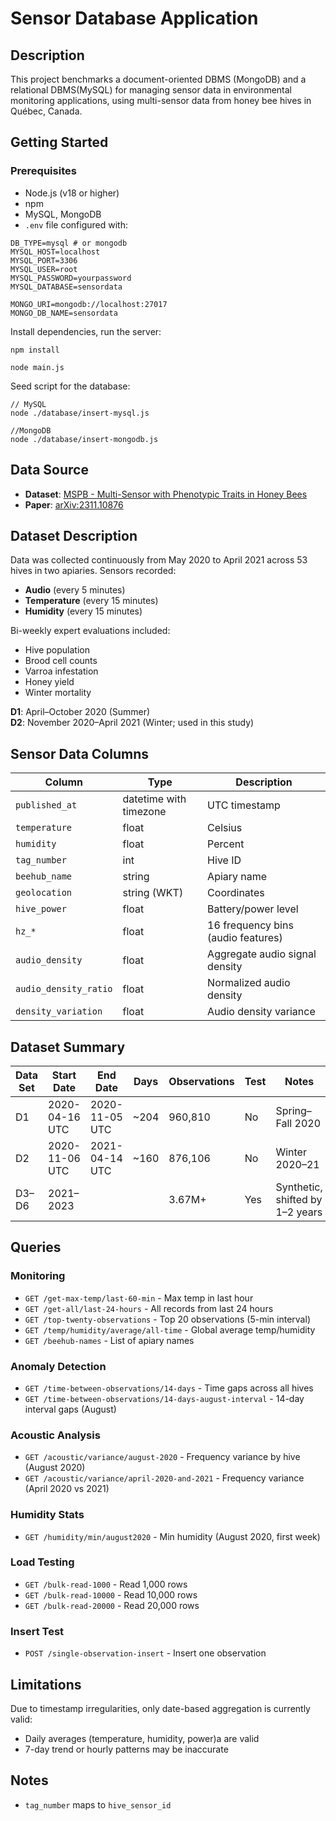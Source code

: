 # Sensor Database Application

## Description
This project benchmarks a document-oriented DBMS (MongoDB) and a relational DBMS(MySQL) for managing sensor data in environmental monitoring applications, using multi-sensor data from honey bee hives in Québec, Canada.

## Getting Started

### Prerequisites

- Node.js (v18 or higher)
- npm
- MySQL, MongoDB
- `.env` file configured with:
```
DB_TYPE=mysql # or mongodb
MYSQL_HOST=localhost
MYSQL_PORT=3306
MYSQL_USER=root
MYSQL_PASSWORD=yourpassword
MYSQL_DATABASE=sensordata

MONGO_URI=mongodb://localhost:27017
MONGO_DB_NAME=sensordata
```

Install dependencies, run the server:

```
npm install

node main.js
```

Seed script for the database:
```
// MySQL
node ./database/insert-mysql.js

//MongoDB
node ./database/insert-mongodb.js
```






## Data Source
- **Dataset**: [MSPB - Multi-Sensor with Phenotypic Traits in Honey Bees](https://zenodo.org/records/11398835)  
- **Paper**: [arXiv:2311.10876](https://arxiv.org/abs/2311.10876)

## Dataset Description
Data was collected continuously from May 2020 to April 2021 across 53 hives in two apiaries. Sensors recorded:
- **Audio** (every 5 minutes)
- **Temperature** (every 15 minutes)
- **Humidity** (every 15 minutes)

Bi-weekly expert evaluations included:
- Hive population
- Brood cell counts
- Varroa infestation
- Honey yield
- Winter mortality

**D1**: April–October 2020 (Summer)  
**D2**: November 2020–April 2021 (Winter; used in this study)

## Sensor Data Columns

| Column                | Type                    | Description                          |
|-----------------------|-------------------------|--------------------------------------|
| `published_at`        | datetime with timezone  | UTC timestamp                        |
| `temperature`         | float                   | Celsius                              |
| `humidity`            | float                   | Percent                              |
| `tag_number`          | int                     | Hive ID                              |
| `beehub_name`         | string                  | Apiary name                          |
| `geolocation`         | string (WKT)            | Coordinates                          |
| `hive_power`          | float                   | Battery/power level                  |
| `hz_*`                | float                   | 16 frequency bins (audio features)   |
| `audio_density`       | float                   | Aggregate audio signal density       |
| `audio_density_ratio` | float                   | Normalized audio density             |
| `density_variation`   | float                   | Audio density variance               |

## Dataset Summary

| Data Set | Start Date     | End Date       | Days | Observations | Test | Notes                           |
|----------|----------------|----------------|------|--------------|------|---------------------------------|
| D1       | 2020-04-16 UTC | 2020-11-05 UTC | ~204 | 960,810      | No   | Spring–Fall 2020                |
| D2       | 2020-11-06 UTC | 2021-04-14 UTC | ~160 | 876,106      | No   | Winter 2020–21                  |
| D3–D6    | 2021–2023      |                |      | 3.67M+       | Yes  | Synthetic, shifted by 1–2 years|

## Queries

### Monitoring
- `GET /get-max-temp/last-60-min` - Max temp in last hour
- `GET /get-all/last-24-hours` - All records from last 24 hours
- `GET /top-twenty-observations` - Top 20 observations (5-min interval)
- `GET /temp/humidity/average/all-time` - Global average temp/humidity
- `GET /beehub-names` - List of apiary names

### Anomaly Detection
- `GET /time-between-observations/14-days` - Time gaps across all hives
- `GET /time-between-observations/14-days-august-interval` - 14-day interval gaps (August)

### Acoustic Analysis
- `GET /acoustic/variance/august-2020` - Frequency variance by hive (August 2020)
- `GET /acoustic/variance/april-2020-and-2021` - Frequency variance (April 2020 vs 2021)

### Humidity Stats
- `GET /humidity/min/august2020` - Min humidity (August 2020, first week)

### Load Testing
- `GET /bulk-read-1000` - Read 1,000 rows
- `GET /bulk-read-10000` - Read 10,000 rows
- `GET /bulk-read-20000` - Read 20,000 rows

### Insert Test
- `POST /single-observation-insert` - Insert one observation

## Limitations
Due to timestamp irregularities, only date-based aggregation is currently valid:
- Daily averages (temperature, humidity, power)a are valid
- 7-day trend or hourly patterns may be inaccurate

## Notes
- `tag_number` maps to `hive_sensor_id`  
